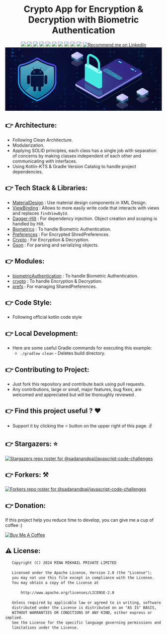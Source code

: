 <h1 align="center">
Crypto App for Encryption & Decryption with Biometric Authentication
</h1>

<div align="center">
<a name="open_source">
  <img src="https://badges.frapsoft.com/os/v1/open-source.svg?v=102?style=for-the-badge">
</a>
<a name="code_factor" href="https://www.codefactor.io/repository/github/mina-mikhail/Biometric-With-Crypto">
  <img src="https://www.codefactor.io/repository/github/mina-mikhail/Biometric-With-Crypto/badge?style=for-the-badge">
</a>  
<a name="platform">
  <img src="https://img.shields.io/badge/Platform-Android-success?style=for-the-badge">
</a>
<a name="language">
  <img src="https://img.shields.io/badge/Language-Kotlin---?style=for-the-badge">
</a>
<a name="stars">
  <img src="https://img.shields.io/github/stars/Mina-Mikhail/Biometric-With-Crypto?style=for-the-badge"></a>
<a name="forks">
  <img src="https://img.shields.io/github/forks/Mina-Mikhail/Biometric-With-Crypto?logoColor=green&style=for-the-badge">
</a>
<a name="contributions">
  <img src="https://img.shields.io/github/contributors/Mina-Mikhail/Biometric-With-Crypto?logoColor=green&style=for-the-badge">
</a>
<a name="last_commit">
  <img src="https://img.shields.io/github/last-commit/Mina-Mikhail/Biometric-With-Crypto?style=for-the-badge">
</a>
<a name="issues">
  <img src="https://img.shields.io/github/issues-raw/Mina-Mikhail/Biometric-With-Crypto?style=for-the-badge">
</a>
<a name="license">
  <img src="https://img.shields.io/github/license/sadanandpai/javascript-code-challenges?style=for-the-badge">
</a>
<a name="linked_in" href="https://www.linkedin.com/in/minasamirgerges/">
  <img src="https://img.shields.io/badge/Support-Recommed%2FEndorse%20me%20on%20Linkedin-yellow?style=for-the-badge&logo=linkedin" alt="Recommend me on LinkedIn"/>
</a>
</div>


<div align="center">
<img src="https://github.com/Mina-Mikhail/Biometric-With-Crypto/blob/main/imgs/header-img.jpg">
</div>


:point_right: Architecture:
-----------------

- Following Clean Architecture.
- Modularization.
- Applying SOLID principles, each class has a single job with separation of concerns by making
  classes independent
  of each other and communicating with interfaces.
- Using Kotlin-KTS & Gradle Version Catalog to handle project dependencies.

:point_right: Tech Stack & Libraries:
-----------------

- [MaterialDesign](https://m2.material.io/develop/android) : Use material design components in XML
  Design.
- [ViewBinding](https://developer.android.com/topic/libraries/view-binding) : Allows to more easily
  write code that interacts with views and replaces ```findViewById```.
- [Dagger-Hilt](https://developer.android.com/training/dependency-injection/hilt-android) : For
  dependency injection. Object creation and scoping is handled by Hilt.
- [Biometrics](https://developer.android.com/jetpack/androidx/releases/biometric) : To handle
  Biometric Authentication.
- [Preferences](https://developer.android.com/jetpack/androidx/releases/preference) : For Encrypted
  ShredPreferences.
- [Crypto](https://developer.android.com/privacy-and-security/cryptography) : For Encryption &
  Decryption.
- [Gson](https://github.com/google/gson) : For parsing and serializing objects.

:point_right: Modules:
-----------------

- [biometricAuthentication](https://github.com/Mina-Mikhail/Biometric-With-Crypto/tree/main/biometricAuthentication) :
  To handle Biometric Authentication.
- [crypto](https://github.com/Mina-Mikhail/Biometric-With-Crypto/tree/main/crypto) : To handle
  Encryption & Decryption.
- [prefs](https://github.com/Mina-Mikhail/Biometric-With-Crypto/tree/main/prefs) : For managing
  SharedPreferences.

:point_right: Code Style:
-----------

- Following official kotlin code style

:point_right: Local Development:
-----------

- Here are some useful Gradle commands for executing this example:
    - `./gradlew clean` - Deletes build directory.

:point_right: Contributing to Project:
-----------

- Just fork this repository and contribute back using pull requests.
- Any contributions, large or small, major features, bug fixes, are welcomed and appreciated but
  will be thoroughly reviewed .

:point_right: Find this project useful ? :heart:
-----------

- Support it by clicking the :star: button on the upper right of this page. :v:

:point_right: Stargazers: :star:
-----------
[![Stargazers repo roster for @sadanandpai/javascript-code-challenges](https://reporoster.com/stars/Mina-Mikhail/Biometric-With-Crypto)](https://github.com/Mina-Mikhail/Biometric-With-Crypto/stargazers)


:point_right: Forkers: :hammer_and_pick:
-----------
[![Forkers repo roster for @sadanandpai/javascript-code-challenges](https://reporoster.com/forks/Mina-Mikhail/Biometric-With-Crypto)](https://github.com/Mina-Mikhail/Biometric-With-Crypto/network/members)


:point_right: Donation:
-----------
If this project help you reduce time to develop, you can give me a cup of coffee :)

<a href="https://www.buymeacoffee.com/mina.mikhail" target="_blank"><img src="https://bmc-cdn.nyc3.digitaloceanspaces.com/BMC-button-images/custom_images/orange_img.png" alt="Buy Me A Coffee" style="height: auto !important;width: auto !important;" ></a>



:warning: License:
--------

```
   Copyright (C) 2024 MINA MIKHAIL PRIVATE LIMITED

   Licensed under the Apache License, Version 2.0 (the "License");
   you may not use this file except in compliance with the License.
   You may obtain a copy of the License at

       http://www.apache.org/licenses/LICENSE-2.0

   Unless required by applicable law or agreed to in writing, software
   distributed under the License is distributed on an "AS IS" BASIS,
   WITHOUT WARRANTIES OR CONDITIONS OF ANY KIND, either express or implied.
   See the License for the specific language governing permissions and
   limitations under the License.
```
